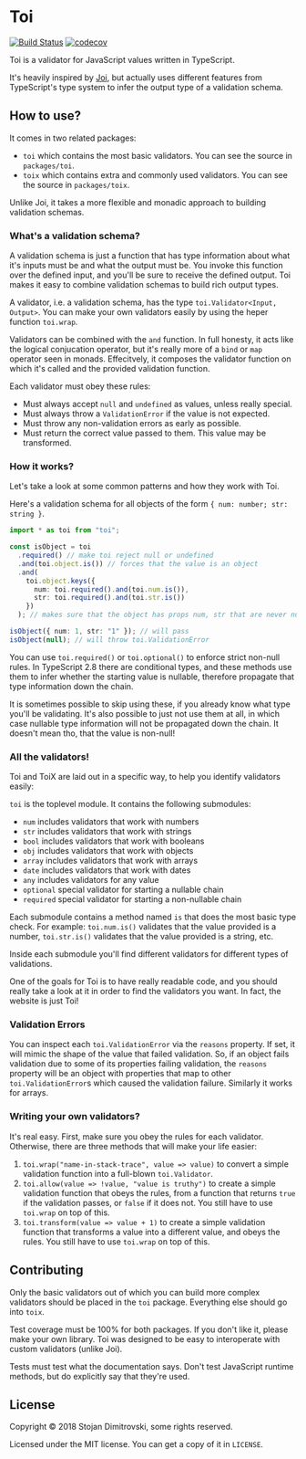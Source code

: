 # Toi

[![Build Status](https://travis-ci.org/hf/toi.svg?branch=master)](https://travis-ci.org/hf/toi) [![codecov](https://codecov.io/gh/hf/toi/branch/master/graph/badge.svg)](https://codecov.io/gh/hf/toi)

Toi is a validator for JavaScript values written in TypeScript.

It's heavily inspired by [Joi](https://github.com/hapijs/joi), but actually
uses different features from TypeScript's type system to infer the output type
of a validation schema.

## How to use?

It comes in two related packages:

- `toi` which contains the most basic validators. You can see the source in
  `packages/toi`.
- `toix` which contains extra and commonly used validators. You can see the
  source in `packages/toix`.

Unlike Joi, it takes a more flexible and monadic approach to building
validation schemas.

### What's a validation schema?

A validation schema is just a function that has type information about what
it's inputs must be and what the output must be. You invoke this function over
the defined input, and you'll be sure to receive the defined output. Toi makes
it easy to combine validation schemas to build rich output types.

A validator, i.e. a validation schema, has the type `toi.Validator<Input, Output>`. You can make your own validators easily by using the heper function
`toi.wrap`.

Validators can be combined with the `and` function. In full honesty, it acts
like the logical conjucation operator, but it's really more of a `bind` or
`map` operator seen in monads. Effecitvely, it composes the validator function
on which it's called and the provided validation function.

Each validator must obey these rules:

- Must always accept `null` and `undefined` as values, unless really special.
- Must always throw a `ValidationError` if the value is not expected.
- Must throw any non-validation errors as early as possible.
- Must return the correct value passed to them. This value may be transformed.

### How it works?

Let's take a look at some common patterns and how they work with Toi.

Here's a validation schema for all objects of the form `{ num: number; str: string }`.

```typescript
import * as toi from "toi";

const isObject = toi
  .required() // make toi reject null or undefined
  .and(toi.object.is()) // forces that the value is an object
  .and(
    toi.object.keys({
      num: toi.required().and(toi.num.is()),
      str: toi.required().and(toi.str.is())
    })
  ); // makes sure that the object has props num, str that are never null

isObject({ num: 1, str: "1" }); // will pass
isObject(null); // will throw toi.ValidationError
```

You can use `toi.required()` or `toi.optional()` to enforce strict non-null
rules. In TypeScript 2.8 there are conditional types, and these methods use
them to infer whether the starting value is nullable, therefore propagate that
type information down the chain.

It is sometimes possible to skip using these, if you already know what type
you'll be validating. It's also possible to just not use them at all, in which
case nullable type information will not be propagated down the chain. It
doesn't mean tho, that the value is non-null!

### All the validators!

Toi and ToiX are laid out in a specific way, to help you identify validators
easily:

`toi` is the toplevel module. It contains the following submodules:

- `num` includes validators that work with numbers
- `str` includes validators that work with strings
- `bool` includes validators that work with booleans
- `obj` includes validators that work with objects
- `array` includes validators that work with arrays
- `date` includes validators that work with dates
- `any` includes validators for any value
- `optional` special validator for starting a nullable chain
- `required` special validator for starting a non-nullable chain

Each submodule contains a method named `is` that does the most basic type
check. For example: `toi.num.is()` validates that the value provided is a
number, `toi.str.is()` validates that the value provided is a string, etc.

Inside each submodule you'll find different validators for different types of
validations.

One of the goals for Toi is to have really readable code, and you should really
take a look at it in order to find the validators you want. In fact, the
website is just Toi!

### Validation Errors

You can inspect each `toi.ValidationError` via the `reasons` property. If set,
it will mimic the shape of the value that failed validation. So, if an object
fails validation due to some of its properties failing validation, the
`reasons` property will be an object with properties that map to other
`toi.ValidationError`s which caused the validation failure. Similarly it works
for arrays.

### Writing your own validators?

It's real easy. First, make sure you obey the rules for each validator.
Otherwise, there are three methods that will make your life easier:

1.  `toi.wrap("name-in-stack-trace", value => value)` to convert a simple
    validation function into a full-blown `toi.Validator`.
2.  `toi.allow(value => !value, "value is truthy")` to create a simple
    validation function that obeys the rules, from a function that returns
    `true` if the validation passes, or `false` if it does not. You still have
    to use `toi.wrap` on top of this.
3.  `toi.transform(value => value + 1)` to create a simple validation function
    that transforms a value into a different value, and obeys the rules. You
    still have to use `toi.wrap` on top of this.

## Contributing

Only the basic validators out of which you can build more complex validators
should be placed in the `toi` package. Everything else should go into `toix`.

Test coverage must be 100% for both packages. If you don't like it, please make
your own library. Toi was designed to be easy to interoperate with custom
validators (unlike Joi).

Tests must test what the documentation says. Don't test JavaScript runtime
methods, but do explicitly say that they're used.

## License

Copyright &copy; 2018 Stojan Dimitrovski, some rights reserved.

Licensed under the MIT license. You can get a copy of it in `LICENSE`.
